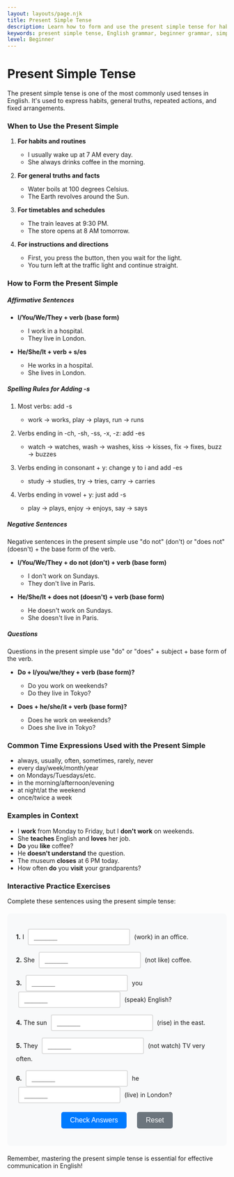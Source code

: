 ```yaml
---
layout: layouts/page.njk
title: Present Simple Tense
description: Learn how to form and use the present simple tense for habits, facts, and routines.
keywords: present simple tense, English grammar, beginner grammar, simple present, verb tenses, English lessons
level: Beginner
---
```


<div class="grammar-content">

# Present Simple Tense

The present simple tense is one of the most commonly used tenses in English. It's used to express habits, general truths, repeated actions, and fixed arrangements.

### When to Use the Present Simple

1. **For habits and routines**
   - I usually wake up at 7 AM every day.
   - She always drinks coffee in the morning.

2. **For general truths and facts**
   - Water boils at 100 degrees Celsius.
   - The Earth revolves around the Sun.

3. **For timetables and schedules**
   - The train leaves at 9:30 PM.
   - The store opens at 8 AM tomorrow.

4. **For instructions and directions**
   - First, you press the button, then you wait for the light.
   - You turn left at the traffic light and continue straight.

### How to Form the Present Simple

##### Affirmative Sentences

- **I/You/We/They + verb (base form)**
  - I work in a hospital.
  - They live in London.

- **He/She/It + verb + s/es**
  - He works in a hospital.
  - She lives in London.

##### Spelling Rules for Adding -s

1. Most verbs: add -s
   - work → works, play → plays, run → runs

2. Verbs ending in -ch, -sh, -ss, -x, -z: add -es
   - watch → watches, wash → washes, kiss → kisses, fix → fixes, buzz → buzzes

3. Verbs ending in consonant + y: change y to i and add -es
   - study → studies, try → tries, carry → carries

4. Verbs ending in vowel + y: just add -s
   - play → plays, enjoy → enjoys, say → says

##### Negative Sentences

Negative sentences in the present simple use "do not" (don't) or "does not" (doesn't) + the base form of the verb.

- **I/You/We/They + do not (don't) + verb (base form)**
  - I don't work on Sundays.
  - They don't live in Paris.

- **He/She/It + does not (doesn't) + verb (base form)**
  - He doesn't work on Sundays.
  - She doesn't live in Paris.

##### Questions

Questions in the present simple use "do" or "does" + subject + base form of the verb.

- **Do + I/you/we/they + verb (base form)?**
  - Do you work on weekends?
  - Do they live in Tokyo?

- **Does + he/she/it + verb (base form)?**
  - Does he work on weekends?
  - Does she live in Tokyo?

### Common Time Expressions Used with the Present Simple

- always, usually, often, sometimes, rarely, never
- every day/week/month/year
- on Mondays/Tuesdays/etc.
- in the morning/afternoon/evening
- at night/at the weekend
- once/twice a week

### Examples in Context

- I **work** from Monday to Friday, but I **don't work** on weekends.
- She **teaches** English and **loves** her job.
- **Do** you **like** coffee?
- He **doesn't understand** the question.
- The museum **closes** at 6 PM today.
- How often **do** you **visit** your grandparents?

### Interactive Practice Exercises

Complete these sentences using the present simple tense:

<div class="interactive-exercise" id="present-simple-exercise" data-exercise-id="present-simple-beginner">
  <div class="exercise-item">
    <p><strong>1.</strong> I <input type="text" class="fill-blank" data-answer="work" placeholder="______"> (work) in an office.</p>
  </div>
  
  <div class="exercise-item">
    <p><strong>2.</strong> She <input type="text" class="fill-blank" data-answer="doesn't like" placeholder="______"> (not like) coffee.</p>
  </div>
  
  <div class="exercise-item">
    <p><strong>3.</strong> <input type="text" class="fill-blank" data-answer="Do" placeholder="______"> you <input type="text" class="fill-blank" data-answer="speak" placeholder="______"> (speak) English?</p>
  </div>
  
  <div class="exercise-item">
    <p><strong>4.</strong> The sun <input type="text" class="fill-blank" data-answer="rises" placeholder="______"> (rise) in the east.</p>
  </div>
  
  <div class="exercise-item">
    <p><strong>5.</strong> They <input type="text" class="fill-blank" data-answer="don't watch" placeholder="______"> (not watch) TV very often.</p>
  </div>
  
  <div class="exercise-item">
    <p><strong>6.</strong> <input type="text" class="fill-blank" data-answer="Does" placeholder="______"> he <input type="text" class="fill-blank" data-answer="live" placeholder="______"> (live) in London?</p>
  </div>
  
  <div class="exercise-controls">
    <button onclick="checkAnswers('present-simple-exercise')" class="check-btn">Check Answers</button>
    <button onclick="resetExercise('present-simple-exercise')" class="reset-btn">Reset</button>
  </div>
  
  <div id="present-simple-exercise-results" class="results-section" style="display: none;">
    <h4>Results:</h4>
    <p id="present-simple-exercise-score"></p>
    <div id="present-simple-exercise-feedback"></div>
  </div>
</div>

<script>
function checkAnswers(exerciseId) {
  const exercise = document.getElementById(exerciseId);
  const inputs = exercise.querySelectorAll('.fill-blank');
  const resultsDiv = document.getElementById(exerciseId + '-results');
  const scoreP = document.getElementById(exerciseId + '-score');
  const feedbackDiv = document.getElementById(exerciseId + '-feedback');
  
  let correct = 0;
  let total = inputs.length;
  let feedback = '';
  
  inputs.forEach((input, index) => {
    const userAnswer = input.value.trim().toLowerCase();
    const correctAnswer = input.dataset.answer.toLowerCase();
    
    input.classList.remove('correct', 'incorrect');
    
    if (userAnswer === correctAnswer) {
      input.classList.add('correct');
      correct++;
    } else {
      input.classList.add('incorrect');
      feedback += `<p><strong>Blank ${index + 1}:</strong> Your answer: "${input.value}" | Correct answer: "${input.dataset.answer}"</p>`;
    }
  });
  
  resultsDiv.style.display = 'block';
  scoreP.textContent = `Score: ${correct}/${total} (${Math.round(correct/total*100)}%)`;
  
  if (correct === total) {
    feedbackDiv.innerHTML = '<p style="color: green; font-weight: bold;">Excellent! All answers are correct! 🎉</p>';
  } else {
    feedbackDiv.innerHTML = feedback;
  }
}

function resetExercise(exerciseId) {
  const exercise = document.getElementById(exerciseId);
  const inputs = exercise.querySelectorAll('.fill-blank');
  const resultsDiv = document.getElementById(exerciseId + '-results');
  
  inputs.forEach(input => {
    input.value = '';
    input.classList.remove('correct', 'incorrect');
  });
  
  resultsDiv.style.display = 'none';
}
</script>

<style>
.interactive-exercise {
  background: #f8f9fa;
  padding: 20px;
  border-radius: 8px;
  margin: 20px 0;
}

.exercise-item {
  margin: 15px 0;
  line-height: 1.6;
}

.fill-blank {
  border: 2px solid #ddd;
  padding: 8px 12px;
  border-radius: 4px;
  font-size: 16px;
  min-width: 120px;
  margin: 0 5px;
  transition: border-color 0.3s;
}

.fill-blank:focus {
  outline: none;
  border-color: #007bff;
}

.fill-blank.correct {
  border-color: #28a745;
  background-color: #d4edda;
}

.fill-blank.incorrect {
  border-color: #dc3545;
  background-color: #f8d7da;
}

.exercise-controls {
  margin: 20px 0;
  text-align: center;
}

.check-btn, .reset-btn {
  background: #007bff;
  color: white;
  border: none;
  padding: 10px 20px;
  border-radius: 5px;
  cursor: pointer;
  margin: 0 10px;
  font-size: 16px;
  transition: background-color 0.3s;
}

.check-btn:hover {
  background: #0056b3;
}

.reset-btn {
  background: #6c757d;
}

.reset-btn:hover {
  background: #5a6268;
}

.results-section {
  margin-top: 20px;
  padding: 15px;
  background: white;
  border-radius: 5px;
  border-left: 4px solid #007bff;
}

#feedback p {
  margin: 5px 0;
  padding: 5px;
  background: #fff3cd;
  border: 1px solid #ffeaa7;
  border-radius: 3px;
}
</style>

</div>

Remember, mastering the present simple tense is essential for effective communication in English!